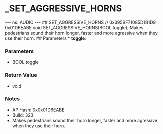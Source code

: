 # _SET_AGGRESSIVE_HORNS

--- ns: AUDIO --- ## SET_AGGRESSIVE_HORNS  // 0x395BF71085D1B1D9 0x01D6EABE void SET_AGGRESSIVE_HORNS(BOOL toggle);  Makes pedestrians sound their horn longer, faster and more agressive when they use their horn.  ## Parameters * **toggle**:

### Parameters
* BOOL toggle

### Return Value
* void

### Notes
* AP Hash: 0x0x01D6EABE
* Build: 323
* Makes pedestrians sound their horn longer, faster and more agressive when they use their horn.

